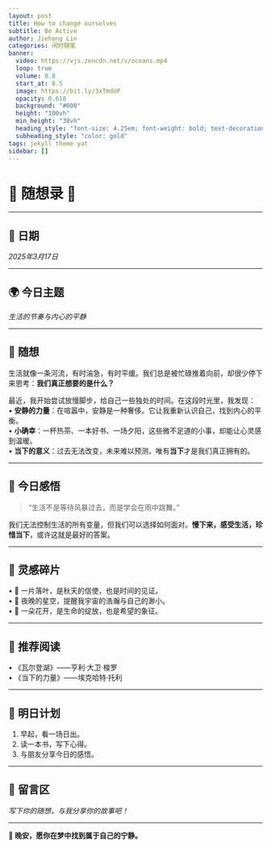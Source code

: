 ```yaml
---
layout: post
title: How to change ourselves
subtitle: Be Active
author: Jiehong Lin
categories: 闲时随笔
banner:
  video: https://vjs.zencdn.net/v/oceans.mp4
  loop: true
  volume: 0.8
  start_at: 8.5
  image: https://bit.ly/3xTmdUP
  opacity: 0.618
  background: "#000"
  height: "100vh"
  min_height: "38vh"
  heading_style: "font-size: 4.25em; font-weight: bold; text-decoration: underline"
  subheading_style: "color: gold"
tags: jekyll theme yat
sidebar: []
---
```


# **🌟 随想录 🌟**

---

## **📅 日期**  
_2025年3月17日_

---

## **🌍 今日主题**  
_生活的节奏与内心的平静_

---

## **💭 随想**  

生活就像一条河流，有时湍急，有时平缓。我们总是被忙碌推着向前，却很少停下来思考：**我们真正想要的是什么？**  

最近，我开始尝试放慢脚步，给自己一些独处的时间。在这段时光里，我发现：  
• **安静的力量**：在喧嚣中，安静是一种奢侈。它让我重新认识自己，找到内心的平衡。  
• **小确幸**：一杯热茶、一本好书、一场夕阳，这些微不足道的小事，却能让心灵感到温暖。  
• **当下的意义**：过去无法改变，未来难以预测，唯有**当下**才是我们真正拥有的。

---

## **🌈 今日感悟**  

> “生活不是等待风暴过去，而是学会在雨中跳舞。”  

我们无法控制生活的所有变量，但我们可以选择如何面对。**慢下来，感受生活，珍惜当下**，或许这就是最好的答案。

---

## **🎨 灵感碎片**  

• 🍃 一片落叶，是秋天的信使，也是时间的见证。  
• 🌟 夜晚的星空，提醒我宇宙的浩瀚与自己的渺小。  
• 🌸 一朵花开，是生命的绽放，也是希望的象征。

---

## **📖 推荐阅读**  

• 《瓦尔登湖》——亨利·大卫·梭罗  
• 《当下的力量》——埃克哈特·托利  

---

## **🌿 明日计划**  

1. 早起，看一场日出。  
2. 读一本书，写下心得。  
3. 与朋友分享今日的感悟。

---

## **💬 留言区**  

_写下你的随想，与我分享你的故事吧！_

---

**🌙 晚安，愿你在梦中找到属于自己的宁静。**
```
